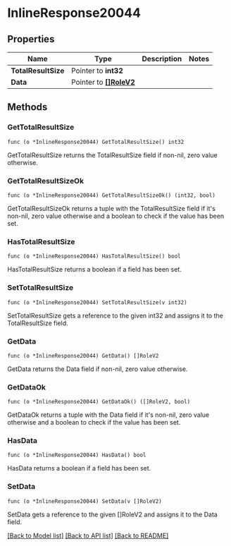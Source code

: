 # InlineResponse20044

## Properties

Name | Type | Description | Notes
------------ | ------------- | ------------- | -------------
**TotalResultSize** | Pointer to **int32** |  | 
**Data** | Pointer to [**[]RoleV2**](RoleV2.md) |  | 

## Methods

### GetTotalResultSize

`func (o *InlineResponse20044) GetTotalResultSize() int32`

GetTotalResultSize returns the TotalResultSize field if non-nil, zero value otherwise.

### GetTotalResultSizeOk

`func (o *InlineResponse20044) GetTotalResultSizeOk() (int32, bool)`

GetTotalResultSizeOk returns a tuple with the TotalResultSize field if it's non-nil, zero value otherwise
and a boolean to check if the value has been set.

### HasTotalResultSize

`func (o *InlineResponse20044) HasTotalResultSize() bool`

HasTotalResultSize returns a boolean if a field has been set.

### SetTotalResultSize

`func (o *InlineResponse20044) SetTotalResultSize(v int32)`

SetTotalResultSize gets a reference to the given int32 and assigns it to the TotalResultSize field.

### GetData

`func (o *InlineResponse20044) GetData() []RoleV2`

GetData returns the Data field if non-nil, zero value otherwise.

### GetDataOk

`func (o *InlineResponse20044) GetDataOk() ([]RoleV2, bool)`

GetDataOk returns a tuple with the Data field if it's non-nil, zero value otherwise
and a boolean to check if the value has been set.

### HasData

`func (o *InlineResponse20044) HasData() bool`

HasData returns a boolean if a field has been set.

### SetData

`func (o *InlineResponse20044) SetData(v []RoleV2)`

SetData gets a reference to the given []RoleV2 and assigns it to the Data field.


[[Back to Model list]](../README.md#documentation-for-models) [[Back to API list]](../README.md#documentation-for-api-endpoints) [[Back to README]](../README.md)


